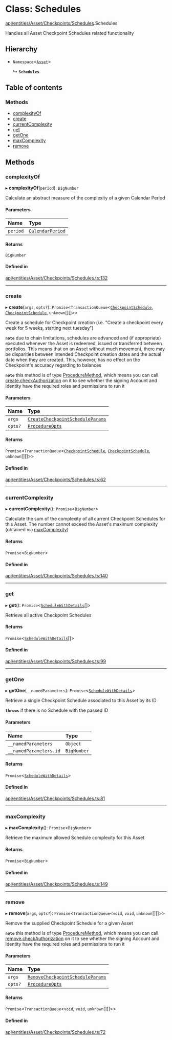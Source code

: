 # Class: Schedules

[api/entities/Asset/Checkpoints/Schedules](../wiki/api.entities.Asset.Checkpoints.Schedules).Schedules

Handles all Asset Checkpoint Schedules related functionality

## Hierarchy

- `Namespace`<[`Asset`](../wiki/api.entities.Asset.Asset)\>

  ↳ **`Schedules`**

## Table of contents

### Methods

- [complexityOf](../wiki/api.entities.Asset.Checkpoints.Schedules.Schedules#complexityof)
- [create](../wiki/api.entities.Asset.Checkpoints.Schedules.Schedules#create)
- [currentComplexity](../wiki/api.entities.Asset.Checkpoints.Schedules.Schedules#currentcomplexity)
- [get](../wiki/api.entities.Asset.Checkpoints.Schedules.Schedules#get)
- [getOne](../wiki/api.entities.Asset.Checkpoints.Schedules.Schedules#getone)
- [maxComplexity](../wiki/api.entities.Asset.Checkpoints.Schedules.Schedules#maxcomplexity)
- [remove](../wiki/api.entities.Asset.Checkpoints.Schedules.Schedules#remove)

## Methods

### complexityOf

▸ **complexityOf**(`period`): `BigNumber`

Calculate an abstract measure of the complexity of a given Calendar Period

#### Parameters

| Name | Type |
| :------ | :------ |
| `period` | [`CalendarPeriod`](../wiki/types.CalendarPeriod) |

#### Returns

`BigNumber`

#### Defined in

[api/entities/Asset/Checkpoints/Schedules.ts:132](https://github.com/PolymathNetwork/polymesh-sdk/blob/299ce247/src/api/entities/Asset/Checkpoints/Schedules.ts#L132)

___

### create

▸ **create**(`args`, `opts?`): `Promise`<`TransactionQueue`<[`CheckpointSchedule`](../wiki/api.entities.CheckpointSchedule.CheckpointSchedule), [`CheckpointSchedule`](../wiki/api.entities.CheckpointSchedule.CheckpointSchedule), `unknown`[][]\>\>

Create a schedule for Checkpoint creation (i.e. "Create a checkpoint every week for 5 weeks, starting next tuesday")

**`note`** due to chain limitations, schedules are advanced and (if appropriate) executed whenever the Asset is
  redeemed, issued or transferred between portfolios. This means that on an Asset without much movement, there may be disparities between intended Checkpoint creation dates
  and the actual date when they are created. This, however, has no effect on the Checkpoint's accuracy regarding to balances

**`note`** this method is of type [ProcedureMethod](../wiki/types.ProcedureMethod), which means you can call [create.checkAuthorization](../wiki/types.ProcedureMethod#checkauthorization)
  on it to see whether the signing Account and Identity have the required roles and permissions to run it

#### Parameters

| Name | Type |
| :------ | :------ |
| `args` | [`CreateCheckpointScheduleParams`](../wiki/api.procedures.types.CreateCheckpointScheduleParams) |
| `opts?` | [`ProcedureOpts`](../wiki/types.ProcedureOpts) |

#### Returns

`Promise`<`TransactionQueue`<[`CheckpointSchedule`](../wiki/api.entities.CheckpointSchedule.CheckpointSchedule), [`CheckpointSchedule`](../wiki/api.entities.CheckpointSchedule.CheckpointSchedule), `unknown`[][]\>\>

#### Defined in

[api/entities/Asset/Checkpoints/Schedules.ts:62](https://github.com/PolymathNetwork/polymesh-sdk/blob/299ce247/src/api/entities/Asset/Checkpoints/Schedules.ts#L62)

___

### currentComplexity

▸ **currentComplexity**(): `Promise`<`BigNumber`\>

Calculate the sum of the complexity of all current Checkpoint Schedules for this Asset.
  The number cannot exceed the Asset's maximum complexity (obtained via [maxComplexity](../wiki/api.entities.Asset.Checkpoints.Schedules.Schedules#maxcomplexity))

#### Returns

`Promise`<`BigNumber`\>

#### Defined in

[api/entities/Asset/Checkpoints/Schedules.ts:140](https://github.com/PolymathNetwork/polymesh-sdk/blob/299ce247/src/api/entities/Asset/Checkpoints/Schedules.ts#L140)

___

### get

▸ **get**(): `Promise`<[`ScheduleWithDetails`](../wiki/types.ScheduleWithDetails)[]\>

Retrieve all active Checkpoint Schedules

#### Returns

`Promise`<[`ScheduleWithDetails`](../wiki/types.ScheduleWithDetails)[]\>

#### Defined in

[api/entities/Asset/Checkpoints/Schedules.ts:99](https://github.com/PolymathNetwork/polymesh-sdk/blob/299ce247/src/api/entities/Asset/Checkpoints/Schedules.ts#L99)

___

### getOne

▸ **getOne**(`__namedParameters`): `Promise`<[`ScheduleWithDetails`](../wiki/types.ScheduleWithDetails)\>

Retrieve a single Checkpoint Schedule associated to this Asset by its ID

**`throws`** if there is no Schedule with the passed ID

#### Parameters

| Name | Type |
| :------ | :------ |
| `__namedParameters` | `Object` |
| `__namedParameters.id` | `BigNumber` |

#### Returns

`Promise`<[`ScheduleWithDetails`](../wiki/types.ScheduleWithDetails)\>

#### Defined in

[api/entities/Asset/Checkpoints/Schedules.ts:81](https://github.com/PolymathNetwork/polymesh-sdk/blob/299ce247/src/api/entities/Asset/Checkpoints/Schedules.ts#L81)

___

### maxComplexity

▸ **maxComplexity**(): `Promise`<`BigNumber`\>

Retrieve the maximum allowed Schedule complexity for this Asset

#### Returns

`Promise`<`BigNumber`\>

#### Defined in

[api/entities/Asset/Checkpoints/Schedules.ts:149](https://github.com/PolymathNetwork/polymesh-sdk/blob/299ce247/src/api/entities/Asset/Checkpoints/Schedules.ts#L149)

___

### remove

▸ **remove**(`args`, `opts?`): `Promise`<`TransactionQueue`<`void`, `void`, `unknown`[][]\>\>

Remove the supplied Checkpoint Schedule for a given Asset

**`note`** this method is of type [ProcedureMethod](../wiki/types.ProcedureMethod), which means you can call [remove.checkAuthorization](../wiki/types.ProcedureMethod#checkauthorization)
  on it to see whether the signing Account and Identity have the required roles and permissions to run it

#### Parameters

| Name | Type |
| :------ | :------ |
| `args` | [`RemoveCheckpointScheduleParams`](../wiki/api.procedures.types.RemoveCheckpointScheduleParams) |
| `opts?` | [`ProcedureOpts`](../wiki/types.ProcedureOpts) |

#### Returns

`Promise`<`TransactionQueue`<`void`, `void`, `unknown`[][]\>\>

#### Defined in

[api/entities/Asset/Checkpoints/Schedules.ts:72](https://github.com/PolymathNetwork/polymesh-sdk/blob/299ce247/src/api/entities/Asset/Checkpoints/Schedules.ts#L72)
